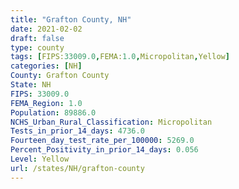 ```yaml
---
title: "Grafton County, NH"
date: 2021-02-02
draft: false
type: county
tags: [FIPS:33009.0,FEMA:1.0,Micropolitan,Yellow]
categories: [NH]
County: Grafton County
State: NH
FIPS: 33009.0
FEMA_Region: 1.0
Population: 89886.0
NCHS_Urban_Rural_Classification: Micropolitan
Tests_in_prior_14_days: 4736.0
Fourteen_day_test_rate_per_100000: 5269.0
Percent_Positivity_in_prior_14_days: 0.056
Level: Yellow
url: /states/NH/grafton-county
---
```



